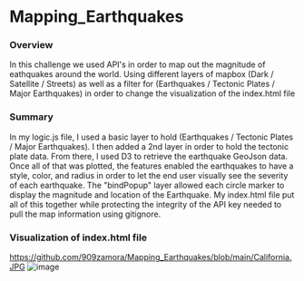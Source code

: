 # Mapping_Earthquakes

### Overview
In this challenge we used API's in order to map out the magnitude of eathquakes around the world. Using different layers of mapbox (Dark / Satellite / Streets) as well as a filter for (Earthquakes / Tectonic Plates / Major Earthquakes) in order to change the visualization of the index.html file

### Summary
In my logic.js file, I used a basic layer to hold (Earthquakes / Tectonic Plates / Major Earthquakes). I then added a 2nd layer in order to hold the tectonic plate data. From there, I used D3 to retrieve the earthquake GeoJson data. Once all of that was plotted, the features enabled the earthquakes to have a style, color, and radius in order to let the end user visually see the severity of each earthquake. The "bindPopup" layer allowed each circle marker to display the magnitude and location of the Earthquake. My index.html file put all of this together while protecting the integrity of the API key needed to pull the map information using gitignore.

### Visualization of index.html file
https://github.com/909zamora/Mapping_Earthquakes/blob/main/California.JPG
![image](https://user-images.githubusercontent.com/80786853/134548107-8c90986b-f823-4525-9161-21d51796be8c.png)
